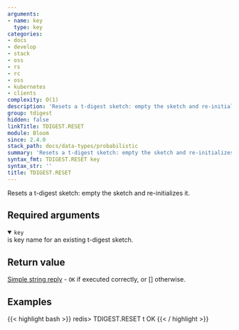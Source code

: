```yaml
---
arguments:
- name: key
  type: key
categories:
- docs
- develop
- stack
- oss
- rs
- rc
- oss
- kubernetes
- clients
complexity: O(1)
description: 'Resets a t-digest sketch: empty the sketch and re-initializes it.'
group: tdigest
hidden: false
linkTitle: TDIGEST.RESET
module: Bloom
since: 2.4.0
stack_path: docs/data-types/probabilistic
summary: 'Resets a t-digest sketch: empty the sketch and re-initializes it.'
syntax_fmt: TDIGEST.RESET key
syntax_str: ''
title: TDIGEST.RESET
---
```

Resets a t-digest sketch: empty the sketch and re-initializes it.

## Required arguments
<details open><summary><code>key</code></summary>
is key name for an existing t-digest sketch.
</details>

## Return value

[Simple string reply](/docs/reference/protocol-spec#simple-strings) - `OK` if executed correctly, or [] otherwise.

## Examples

{{< highlight bash >}}
redis> TDIGEST.RESET t
OK
{{< / highlight >}}
